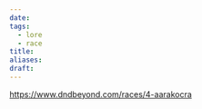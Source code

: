 ```yaml
---
date: 
tags:
  - lore
  - race
title: 
aliases: 
draft:
---
```


https://www.dndbeyond.com/races/4-aarakocra